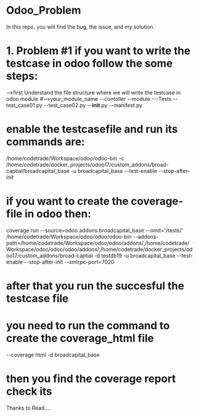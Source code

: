 # Odoo_Problem
In this repo, you will find the bug, the issue, and my solution.

# 1. Problem #1 if you want to write the testcase in odoo follow the some steps:
 -->first Understand the file structure where we will write the testcase in odoo module
  #-->your_module_name
      --contoller
      --module
      ---Tests
         --test_case01.py
         --test_case02.py
      --__init__.py
      --manifest.py
 # enable the testcasefile and run its commands are:
   /home/codetrade/Workspace/odoo/odoo-bin -c /home/codetrade/docker_projects/odoo17/custom_addons/broad-captial/broadcapital_base -u broadcapital_base --test-enable --stop-after-init

# if you want to create the coverage-file in odoo then:
  coverage run --source=odoo.addons.broadcapital_base --omit='/tests/' /home/codetrade/Workspace/odoo/odoo/odoo-bin --addons-path=/home/codetrade/Workspace/odoo/odoo/addons/,/home/codetrade/Workspace/odoo/odoo/odoo/addons/,/home/codetrade/docker_projects/odoo17/custom_addons/broad-captial -d testdb19  -u broadcapital_base --test-enable --stop-after-init --xmlrpc-port=7020

# after that you run the succesful the testcase file 
# you need to run the command to create the coverage_html file
  --coverage html -d broadcapital_base

# then you find the coverage report check its   
  Thanks to Read....
